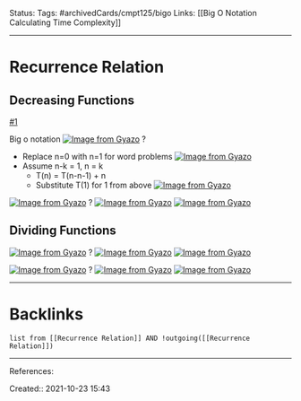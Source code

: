 Status: 
Tags: #archivedCards/cmpt125/bigo
Links: [[Big O Notation Calculating Time Complexity]]
___
# Recurrence Relation
## Decreasing Functions
[#1](https://www.youtube.com/watch?v=4V30R3I1vLI&ab_channel=AbdulBari)

Big o notation
[![Image from Gyazo](https://i.gyazo.com/c936d24e47a67aaa3a270834a36dbf72.png)](https://gyazo.com/c936d24e47a67aaa3a270834a36dbf72)
?
- Replace n=0 with n=1 for word problems
[![Image from Gyazo](https://i.gyazo.com/e63101ff2983277e2423e9d649d50733.png)](https://gyazo.com/e63101ff2983277e2423e9d649d50733)
- Assume n-k = 1, n = k
	- T(n) = T(n-n-1) + n
	- Substitute T(1) for 1 from above
[![Image from Gyazo](https://i.gyazo.com/f5ad162948f27773a3b7a297f35fe1ba.png)](https://gyazo.com/f5ad162948f27773a3b7a297f35fe1ba)
<!--SR:!2021-12-23,8,252-->

[![Image from Gyazo](https://i.gyazo.com/1af7cdddb74e204c5db13ac7855c95b4.png)](https://gyazo.com/1af7cdddb74e204c5db13ac7855c95b4)
?
[![Image from Gyazo](https://i.gyazo.com/258559a6e5e1cdfbab0d15ea1a912a97.png)](https://gyazo.com/258559a6e5e1cdfbab0d15ea1a912a97)
[![Image from Gyazo](https://i.gyazo.com/bf895e655407859a1b7f54961df650e9.png)](https://gyazo.com/bf895e655407859a1b7f54961df650e9)
<!--SR:!2021-10-29,4,276-->

## Dividing Functions

[![Image from Gyazo](https://i.gyazo.com/59e767eb342fec0bf7e98124053e63e7.png)](https://gyazo.com/59e767eb342fec0bf7e98124053e63e7)
?
[![Image from Gyazo](https://i.gyazo.com/4f93483a3a7344685b445e022295dd4f.png)](https://gyazo.com/4f93483a3a7344685b445e022295dd4f)
[![Image from Gyazo](https://i.gyazo.com/d801869a91ac20d8ecb5deec0bc970a7.png)](https://gyazo.com/d801869a91ac20d8ecb5deec0bc970a7)
<!--SR:!2021-10-28,4,272-->

[![Image from Gyazo](https://i.gyazo.com/9989220a3e060cb351e7e322f151a853.png)](https://gyazo.com/9989220a3e060cb351e7e322f151a853)
?
[![Image from Gyazo](https://i.gyazo.com/e7a54bff00913834d2fbb2abb7d79b5e.png)](https://gyazo.com/e7a54bff00913834d2fbb2abb7d79b5e)
[![Image from Gyazo](https://i.gyazo.com/2c0b5d3af9152a9731279fd8d8c88fcc.png)](https://gyazo.com/2c0b5d3af9152a9731279fd8d8c88fcc)
___
# Backlinks
```dataview
list from [[Recurrence Relation]] AND !outgoing([[Recurrence Relation]])
```
___
References:
<!--SR:!2021-10-28,4,270-->

Created:: 2021-10-23 15:43
